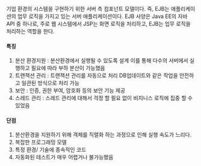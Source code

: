기업 환경의 시스템을 구현하기 위한 서버 측 컴포넌트 모델이다. 즉, EJB는 애플리케이션의 업무 로직을 가지고 있는 서버 애플리케이션이다. 
EJB 사양은 Java EE의 자바 API 중 하나로, 주로 웹 시스템에서 JSP는 화면 로직을 처리하고, EJB는 업무 로직을 처리하는 역할을 한다.

#### 특징
1. 분산 환경지원 : 분산환경에서 실행될 수 있도록 설계 이를 통해 다수의 서버에서 실행하고 필요에 따라 부하 분산이 가능했음
2. 트랜잭션 관리 : 트랜잭션 관리를 자동으로 처리 DB업데이트와 같은 작업을 안전하고 일관된 방식으로 처리 가능
3. 보안 : 인증, 권한 부여, 암호화 등의 보안 기능 제공
4. 스레드 관리 : 스레드 관리에 대해서 걱정 할 필요 없이 비지니스 로직에 집중 할 수 있었음

#### 단점 
1. 분산환경을 지원하기 위해 객체를 직렬화 하는 과정으로 인해 실행 속도가 느리다.
2.  복잡한 프로그래밍 모델
3. 특정 환경/ 기술에 종속적인 코드
4. 자동화된 테스트가 매우 어렵거나 불가능했음